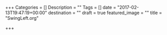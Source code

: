 +++
Categories = []
Description = ""
Tags = []
date = "2017-02-13T19:47:19+00:00"
destination = ""
draft = true
featured_image = ""
title = "SwingLeft.org"

+++
